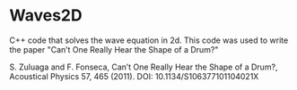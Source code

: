 # Waves2D
C++ code that solves the wave equation in 2d.
This code was used to write the paper "Can’t One Really Hear the Shape of a Drum?"

S. Zuluaga and F. Fonseca, Can’t One Really Hear the Shape of a Drum?, 
Acoustical Physics 57, 465 (2011).
DOI: 10.1134/S106377101104021X
